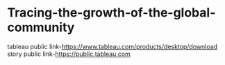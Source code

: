 # Tracing-the-growth-of-the-global-community
tableau public link-https://www.tableau.com/products/desktop/download
story public link-https://public.tableau.com
